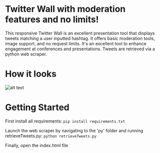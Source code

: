 # Twitter Wall with moderation features and no limits!
This responsive Twitter Wall is an excellent presentation tool that displays tweets 
matching a user inputted hashtag. It offers basic moderation tools, image support, and 
no request limits. It's an excellent tool to enhance engagement at conferences and presentations.
Tweets are retrieved via a python web scraper.
# How it looks
![alt text](http://i66.tinypic.com/2qc4huh.png)
# Getting Started

First install all requirements:
`pip install requirements.txt`

Launch the web scraper by navigating to the 'py' folder and running retrieveTweets.py:
`python retrieveTweets.py`

Finally, open the index.html file


